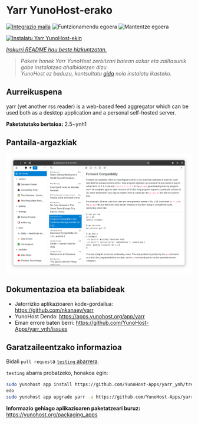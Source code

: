 <!--
Ohart ongi: README hau automatikoki sortu da <https://github.com/YunoHost/apps/tree/master/tools/readme_generator>ri esker
EZ editatu eskuz.
-->

# Yarr YunoHost-erako

[![Integrazio maila](https://apps.yunohost.org/badge/integration/yarr)](https://ci-apps.yunohost.org/ci/apps/yarr/)
![Funtzionamendu egoera](https://apps.yunohost.org/badge/state/yarr)
![Mantentze egoera](https://apps.yunohost.org/badge/maintained/yarr)

[![Instalatu Yarr YunoHost-ekin](https://install-app.yunohost.org/install-with-yunohost.svg)](https://install-app.yunohost.org/?app=yarr)

*[Irakurri README hau beste hizkuntzatan.](./ALL_README.md)*

> *Pakete honek Yarr YunoHost zerbitzari batean azkar eta zailtasunik gabe instalatzea ahalbidetzen dizu.*  
> *YunoHost ez baduzu, kontsultatu [gida](https://yunohost.org/install) nola instalatu ikasteko.*

## Aurreikuspena

yarr (yet another rss reader) is a web-based feed aggregator which can be used both as a desktop application and a personal self-hosted server.

**Paketatutako bertsioa:** 2.5~ynh1

## Pantaila-argazkiak

![Yarr(r)en pantaila-argazkia](./doc/screenshots/screenshot.png)

## Dokumentazioa eta baliabideak

- Jatorrizko aplikazioaren kode-gordailua: <https://github.com/nkanaev/yarr>
- YunoHost Denda: <https://apps.yunohost.org/app/yarr>
- Eman errore baten berri: <https://github.com/YunoHost-Apps/yarr_ynh/issues>

## Garatzaileentzako informazioa

Bidali `pull request`a [`testing` abarrera](https://github.com/YunoHost-Apps/yarr_ynh/tree/testing).

`testing` abarra probatzeko, honakoa egin:

```bash
sudo yunohost app install https://github.com/YunoHost-Apps/yarr_ynh/tree/testing --debug
edo
sudo yunohost app upgrade yarr -u https://github.com/YunoHost-Apps/yarr_ynh/tree/testing --debug
```

**Informazio gehiago aplikazioaren paketatzeari buruz:** <https://yunohost.org/packaging_apps>
